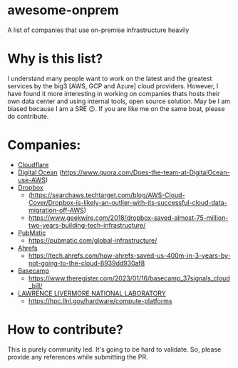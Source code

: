 # awesome-onprem
A list of companies that use on-premise infrastructure heavily

# Why is this list?
I understand many people want to work on the latest and the greatest services by the big3 [AWS, GCP and Azure] cloud providers. However, I have found it more interesting in working on companies thats hosts their own data center and using internal tools, open source solution. May be I am biased because I am a SRE 😉. If you are like me on the same boat, please do contribute.

# Companies:
- [Cloudflare](https://cloudflare.com/) 
- [Digital Ocean](https://www.digitalocean.com/) (https://www.quora.com/Does-the-team-at-DigitalOcean-use-AWS)
- [Dropbox](https://dropbox.com/) 
  - (https://searchaws.techtarget.com/blog/AWS-Cloud-Cover/Dropbox-is-likely-an-outlier-with-its-successful-cloud-data-migration-off-AWS)
  - https://www.geekwire.com/2018/dropbox-saved-almost-75-million-two-years-building-tech-infrastructure/
- [PubMatic](https://pubmatic.com/)
  - https://pubmatic.com/global-infrastructure/  
- [Ahrefs](https://ahrefs.com/)
  - https://tech.ahrefs.com/how-ahrefs-saved-us-400m-in-3-years-by-not-going-to-the-cloud-8939dd930af8
- [Basecamp](https://basecamp.com/)
  - https://www.theregister.com/2023/01/16/basecamp_37signals_cloud_bill/
- [LAWRENCE LIVERMORE NATIONAL LABORATORY](https://www.llnl.gov/)
  - https://hpc.llnl.gov/hardware/compute-platforms


# How to contribute?
This is purely community led. It's going to be hard to validate. So, please provide any references while submitting the PR.

